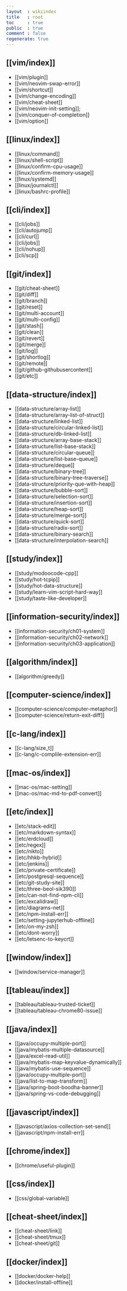 ```yaml
---
layout  : wikiindex
title   : root
toc     : true
public  : true
comment : false
regenerate: true
---
```


## [[vim/index]]

* [[vim/plugin]]
* [[vim/neovim-swap-error]]
* [[vim/shortcut]]
* [[vim/change-encoding]]
* [[vim/cheat-sheet]]
* [[vim/neovim-init-setting]];
* [[vim/conquer-of-completion]]
* [[vim/option]]

## [[linux/index]]

* [[linux/command]]
* [[linux/shell-script]]
* [[linux/confirm-cpu-usage]]
* [[linux/confirm-memory-usage]]
* [[linux/systemd]]
* [[linux/journalctl]]
* [[linux/bashrc-profile]]

## [[cli/index]]
* [[cli/jobs]]
* [[cli/autojump]]
* [[cli/curl]]
* [[cli/jobs]]
* [[cli/nohup]]
* [[cli/scp]]
 
## [[git/index]]
* [[git/cheat-sheet]]
* [[git/diff]]
* [[git/branch]]
* [[git/reset]]
* [[git/multi-account]]
* [[git/multi-config]]
* [[git/stash]]
* [[git/clean]]
* [[git/revert]]
* [[git/merge]]
* [[git/log]]
* [[git/shortlog]]
* [[git/remote]]
* [[git/github-githubusercontent]]
* [[git/etc]]

## [[data-structure/index]]
* [[data-structure/array-list]]
* [[data-structure/array-list-of-struct]]
* [[data-structure/linked-list]]
* [[data-structure/circular-linked-list]]
* [[data-structure/db-linked-list]]
* [[data-structure/array-base-stack]]
* [[data-structure/list-base-stack]]
* [[data-structure/circular-queue]]
* [[data-structure/list-base-queue]]
* [[data-structure/deque]]
* [[data-structure/binary-tree]]
* [[data-structure/binary-tree-traverse]]
* [[data-structure/priority-que-with-heap]]
* [[data-structure/bubble-sort]]
* [[data-structure/selection-sort]]
* [[data-structure/insertion-sort]]
* [[data-structure/heap-sort]]
* [[data-structure/merge-sort]]
* [[data-structure/quick-sort]]
* [[data-structure/radix-sort]]
* [[data-structure/binary-search]]
* [[data-structure/interpolation-search]]

## [[study/index]]
* [[study/modoocode-cpp]]
* [[study/hot-tcpip]]
* [[study/hot-data-structure]]
* [[study/learn-vim-script-hard-way]]
* [[study/taste-like-developer]]

## [[information-security/index]]
* [[information-security/ch01-system]]
* [[information-security/ch02-network]]
* [[information-security/ch03-application]]

## [[algorithm/index]]
* [[algorithm/greedy]]

## [[computer-science/index]]
* [[computer-science/computer-metaphor]]
* [[computer-science/return-exit-diff]]

## [[c-lang/index]]
* [[c-lang/size_t]]
* [[c-lang/c-complile-extension-err]]

## [[mac-os/index]]
* [[mac-os/mac-setting]]
* [[mac-os/mac-md-to-pdf-convert]]

## [[etc/index]]

* [[etc/stack-edit]]
* [[etc/markdown-syntax]]
* [[etc/erdcloud]]
* [[etc/regex]]
* [[etc/nikto]]
* [[etc/hhkb-hybrid]]
* [[etc/jenkins]] 
* [[etc/private-certificate]]
* [[etc/postgresql-sequence]]
* [[etc/git-study-site]]
* [[etc/three-beol-sik390]]
* [[etc/can-not-find-npm-cli]]
* [[etc/excalidraw]]
* [[etc/diagrams-net]]
* [[etc/npm-install-err]]
* [[etc/setting-jupyterhub-offline]]
* [[etc/on-my-zsh]]
* [[etc/dont-worry]]
* [[etc/letsenc-to-keycrt]]

## [[window/index]]

* [[window/service-manager]]

## [[tableau/index]]
* [[tableau/tableau-trusted-ticket]]
* [[tableau/tableau-chrome80-issue]]

## [[java/index]]
* [[java/occupy-multiple-port]]
* [[java/mybatis-multiple-datasource]]
* [[java/excel-read-util]]
* [[java/mybatis-map-keyvalue-dynamically]]
* [[java/mybatis-use-sequence]]
* [[java/occupy-multiple-port]]
* [[java/list-to-map-transform]]
* [[java/spring-boot-boodha-banner]]
* [[java/spring-vs-code-debugging]]

## [[javascript/index]]
* [[javascript/axios-collection-set-send]]
* [[javascript/npm-install-err]]
 
## [[chrome/index]]
* [[chrome/useful-plugin]]

## [[css/index]]
* [[css/global-variable]]

## [[cheat-sheet/index]]
* [[cheat-sheet/link]]
* [[cheat-sheet/tmux]]
* [[cheat-sheet/git]]

## [[docker/index]]
* [[docker/docker-help]]
* [[docker/install-offline]]
